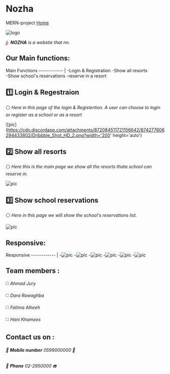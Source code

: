 # Nozha
MERN-project
[Home](http://localhost:8080/)


![logo](https://cdn.discordapp.com/attachments/872084511721156639/874284069100339240/Group_15.png)

 *jj.
**NOZHA** is a webstie that nn.*


## Our Main functions:
Main Functions 
------------ | 
-Login & Registration 
-Show all resorts       
-Show  school's reservations
-reserve in a resort




##  1️⃣  Login & Regestraion 
⚪ *Here in this page of the login & Registertion.*
*A user can choose to login or register as a school or as a resort*

![pic](https://cdn.discordapp.com/attachments/872084511721156642/874277606294433802/Dribbble_Shot_HD_2.png?width='200' height='auto')


## 2️⃣ Show all resorts
⚪ *Here this is the main page we show all the resorts thata school can reserve in.*


![pic](https://cdn.discordapp.com/attachments/872084511721156642/874277614049710130/Dribbble_Shot_HD.png?height='100')



## 3️⃣ Show  school reservations
⚪ *Here in this page we will show the school's reservations list.*


![pic](https://cdn.discordapp.com/attachments/872084511721156642/874277592457433158/Dribbble_Shot_HD_5.png?width=300&height=auto)






## Responsive:
Responsive
------------ | 
-![pic](https://cdn.discordapp.com/attachments/874283119832883250/874283326612062248/Dribbble_Shot_HD_6.png?width=100&height=100)
-![pic](https://cdn.discordapp.com/attachments/874283119832883250/874283178091765861/Dribbble_Shot_HD_11.png?width=100&height=100)
-![pic](https://cdn.discordapp.com/attachments/874283119832883250/874283181606592592/Dribbble_Shot_HD_10.png?width=100&height=100)
-![pic](https://cdn.discordapp.com/attachments/874283119832883250/874283186174193684/Dribbble_Shot_HD_9.png?width=100&height=100)
-![pic](https://cdn.discordapp.com/attachments/874283119832883250/874283187361181696/Dribbble_Shot_HD_7.png?width=100&height=100)
-![pic](https://cdn.discordapp.com/attachments/874283119832883250/874283189173108756/Dribbble_Shot_HD_8.png?width=100&height=100)




## Team members :
◻️ *Ahmad Jury* 

◻️ *Dara Rawaghba*

◻️ *Fatima Alheeh*

◻️ *Hani Khamees*


## Contact us on :
###### 🔻 **Mobile number** 0599000000 📱
###### 🔻 **Phone**       02-2950000    ☎️

